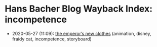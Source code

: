 # Hans Bacher Blog Wayback Index: incompetence

* 2020-05-27 (11:09): [the emperor’s new clothes](https://web.archive.org/web/https://one1more2time3.wordpress.com/2020/05/27/the-emperors-new-clothes/) (animation, disney, fraidy cat, incompetence, storyboard)